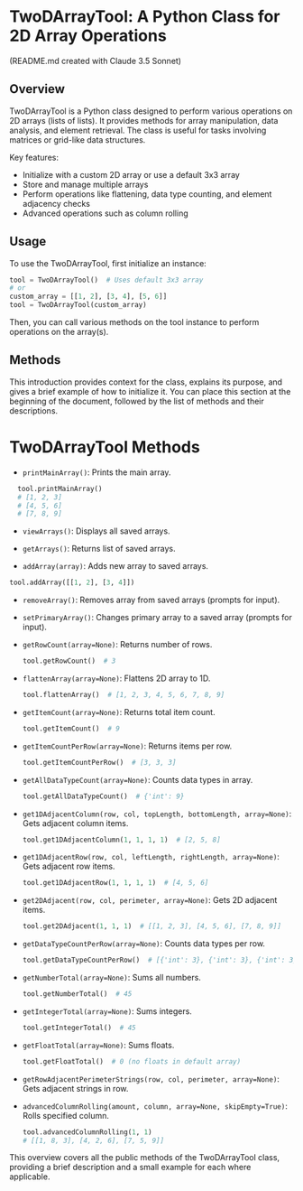 # TwoDArrayTool: A Python Class for 2D Array Operations

(README.md created with Claude 3.5 Sonnet)

## Overview

TwoDArrayTool is a Python class designed to perform various operations on 2D arrays (lists of lists). It provides methods for array manipulation, data analysis, and element retrieval. The class is useful for tasks involving matrices or grid-like data structures.

Key features:
- Initialize with a custom 2D array or use a default 3x3 array
- Store and manage multiple arrays
- Perform operations like flattening, data type counting, and element adjacency checks
- Advanced operations such as column rolling

## Usage

To use the TwoDArrayTool, first initialize an instance:

```python
tool = TwoDArrayTool()  # Uses default 3x3 array
# or
custom_array = [[1, 2], [3, 4], [5, 6]]
tool = TwoDArrayTool(custom_array)
```

Then, you can call various methods on the tool instance to perform operations on the array(s).

## Methods

This introduction provides context for the class, explains its purpose, and gives a brief example of how to initialize it. You can place this section at the beginning of the document, followed by the list of methods and their descriptions.



# TwoDArrayTool Methods

- `printMainArray()`: Prints the main array.

```python
  tool.printMainArray()
  # [1, 2, 3]
  # [4, 5, 6]
  # [7, 8, 9]
```

- `viewArrays()`: Displays all saved arrays.

- `getArrays()`: Returns list of saved arrays.

- `addArray(array)`: Adds new array to saved arrays.

```python
tool.addArray([[1, 2], [3, 4]])
```

- `removeArray()`: Removes array from saved arrays (prompts for input).

- `setPrimaryArray()`: Changes primary array to a saved array (prompts for input).

- `getRowCount(array=None)`: Returns number of rows.
  ```python
  tool.getRowCount()  # 3
  ```

- `flattenArray(array=None)`: Flattens 2D array to 1D.
  ```python
  tool.flattenArray()  # [1, 2, 3, 4, 5, 6, 7, 8, 9]
  ```

- `getItemCount(array=None)`: Returns total item count.
  ```python
  tool.getItemCount()  # 9
  ```

- `getItemCountPerRow(array=None)`: Returns items per row.
  ```python
  tool.getItemCountPerRow()  # [3, 3, 3]
  ```

- `getAllDataTypeCount(array=None)`: Counts data types in array.
  ```python
  tool.getAllDataTypeCount()  # {'int': 9}
  ```

- `get1DAdjacentColumn(row, col, topLength, bottomLength, array=None)`: Gets adjacent column items.
  ```python
  tool.get1DAdjacentColumn(1, 1, 1, 1)  # [2, 5, 8]
  ```

- `get1DAdjacentRow(row, col, leftLength, rightLength, array=None)`: Gets adjacent row items.
  ```python
  tool.get1DAdjacentRow(1, 1, 1, 1)  # [4, 5, 6]
  ```

- `get2DAdjacent(row, col, perimeter, array=None)`: Gets 2D adjacent items.
  ```python
  tool.get2DAdjacent(1, 1, 1)  # [[1, 2, 3], [4, 5, 6], [7, 8, 9]]
  ```

- `getDataTypeCountPerRow(array=None)`: Counts data types per row.
  ```python
  tool.getDataTypeCountPerRow()  # [{'int': 3}, {'int': 3}, {'int': 3}]
  ```

- `getNumberTotal(array=None)`: Sums all numbers.
  ```python
  tool.getNumberTotal()  # 45
  ```

- `getIntegerTotal(array=None)`: Sums integers.
  ```python
  tool.getIntegerTotal()  # 45
  ```

- `getFloatTotal(array=None)`: Sums floats.
  ```python
  tool.getFloatTotal()  # 0 (no floats in default array)
  ```

- `getRowAdjacentPerimeterStrings(row, col, perimeter, array=None)`: Gets adjacent strings in row.

- `advancedColumnRolling(amount, column, array=None, skipEmpty=True)`: Rolls specified column.
  ```python
  tool.advancedColumnRolling(1, 1)
  # [[1, 8, 3], [4, 2, 6], [7, 5, 9]]
  ```

This overview covers all the public methods of the TwoDArrayTool class, providing a brief description and a small example for each where applicable.
